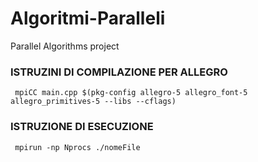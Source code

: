 # Algoritmi-Paralleli
Parallel Algorithms project

<h3>ISTRUZINI DI COMPILAZIONE PER ALLEGRO</h3>

<code> mpiCC main.cpp $(pkg-config allegro-5 allegro_font-5 allegro_primitives-5 --libs --cflags) </code>

<h3>ISTRUZIONE DI ESECUZIONE </h3>

<code> mpirun -np Nprocs ./nomeFile </code>
